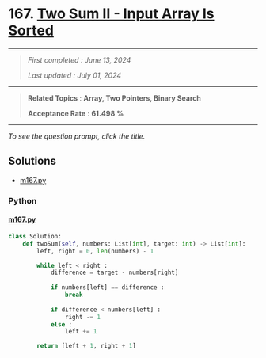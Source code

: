 # 167. [Two Sum II - Input Array Is Sorted](<https://leetcode.com/problems/two-sum-ii-input-array-is-sorted>)

------

> *First completed : June 13, 2024*
>
> *Last updated : July 01, 2024*


------

> **Related Topics** : **Array, Two Pointers, Binary Search**
>
> **Acceptance Rate** : **61.498 %**


------

*To see the question prompt, click the title.*

## Solutions

- [m167.py](<../my-submissions/m167.py>)
### Python
#### [m167.py](<../my-submissions/m167.py>)
```Python
class Solution:
    def twoSum(self, numbers: List[int], target: int) -> List[int]:
        left, right = 0, len(numbers) - 1

        while left < right :
            difference = target - numbers[right]
            
            if numbers[left] == difference :
                break
            
            if difference < numbers[left] :
                right -= 1
            else :
                left += 1

        return [left + 1, right + 1]
```

